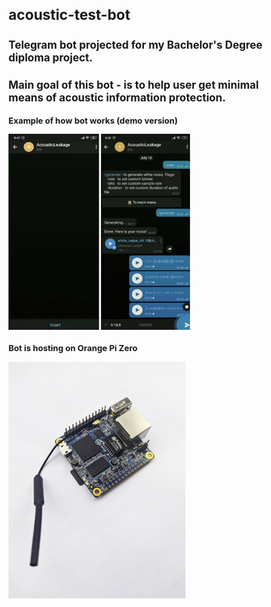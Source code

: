 # acoustic-test-bot

## Telegram bot projected for my Bachelor's Degree diploma project.

## Main goal of this bot - is to help user get minimal means of acoustic information protection.

### Example of how bot works (demo version)
![](/resources/bot_for_gif.jpg)
![](/resources/bot_for_gif2.jpg)
### Bot is hosting on Orange Pi Zero
<img src='/resources/Orange_Pi_Zero.jpg' width="350">
